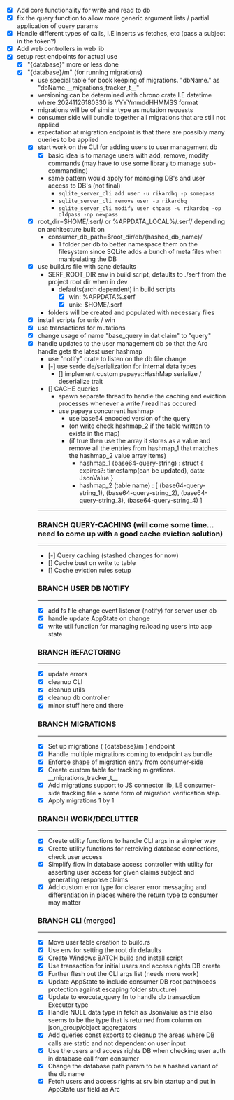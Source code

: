 - [x] Add core functionality for write and read to db
- [x] fix the query function to allow more generic argument lists / partial application of query params
- [x] Handle different types of calls, I.E inserts vs fetches, etc (pass a subject in the token?)
- [x] Add web controllers in web lib
- [x] setup rest endpoints for actual use
    - [x] "{database}" more or less done
    - [x] "{database}/m" (for running migrations)
        - use special table for book keeping of migrations. "dbName.<table>" as "dbName.\_\_migrations_tracker_t\_\_"
        - versioning can be determined with chrono crate I.E datetime where 20241126180330 is YYYYmmddHHMMSS format
        - migrations will be of similar type as mutation requests
        - consumer side will bundle together all migrations that are still not applied
        - expectation at migration endpoint is that there are possibly many queries to be applied
- [x] start work on the CLI for adding users to user management db
    - [x] basic idea is to manage users with add, remove, modify commands (may have to use some library to manage sub-commanding)
    - same pattern would apply for managing DB's and user access to DB's (not final)
        - ```sqlite_server_cli add user -u rikardbq -p somepass```
        - ```sqlite_server_cli remove user -u rikardbq```
        - ```sqlite_server_cli modify user chpass -u rikardbq -op oldpass -np newpass```
- [x] root_dir=$HOME/.serf/ or %APPDATA_LOCAL%/.serf/ depending on architecture built on
    - consumer_db_path=$root_dir/db/{hashed_db_name}/
        - 1 folder per db to better namespace them on the filesystem since SQLite adds a bunch of meta files when manipulating the DB
- [x] use build.rs file with sane defaults
    - SERF_ROOT_DIR env in build script, defaults to ./serf from the project root dir when in dev
        - defaults(arch dependent) in build scripts
            - [x] win: %APPDATA%\.serf
            - [x] unix: $HOME/.serf
    - folders will be created and populated with necessary files
- [x] install scripts for unix / win
- [x] use transactions for mutations
- [x] change usage of name "base_query in dat claim" to "query"
- [x] handle updates to the user management db so that the Arc handle gets the latest user hashmap
    - use "notify" crate to listen on the db file change
- [-] use serde de/serialization for internal data types
    - [] implement custom papaya::HashMap serialize / deserialize trait
- [] CACHE queries
    - spawn separate thread to handle the caching and eviction processes whenever a write / read has occured
    - use papaya concurrent hashmap
        - use base64 encoded version of the query
        - (on write check hashmap_2 if the table written to exists in the map)
        - (if true then use the array it stores as a value and remove all the entries from hashmap_1 that matches the hashmap_2 value array items)
            - hashmap_1
                (base64-query-string) : struct { 
                    expires?: timestamp(can be updated),
                    data: JsonValue 
                }
            - hashmap_2
                (table name) : [
                    (base64-query-string_1),
                    (base64-query-string_2),
                    (base64-query-string_3),
                    (base64-query-string_4)
                ]
        
---


### BRANCH QUERY-CACHING (will come some time... need to come up with a good cache eviction solution)
---
- [-] Query caching (stashed changes for now)
- [] Cache bust on write to table
- [] Cache eviction rules setup

### BRANCH USER DB NOTIFY
---
- [x] add fs file change event listener (notify) for server user db
- [x] handle update AppState on change
- [x] write util function for managing re/loading users into app state

### BRANCH REFACTORING
---
- [x] update errors
- [x] cleanup CLI
- [x] cleanup utils 
- [x] cleanup db controller
- [x] minor stuff here and there

### BRANCH MIGRATIONS
---
- [x] Set up migrations (  {database}/m  ) endpoint
- [x] Handle multiple migrations coming to endpoint as bundle
- [x] Enforce shape of migration entry from consumer-side
- [x] Create custom table for tracking migrations. \_\_migrations_tracker_t\_\_
- [x] Add migrations support to JS connector lib, I.E consumer-side tracking file + some form of migration verification step.
- [x] Apply migrations 1 by 1

### BRANCH WORK/DECLUTTER
---
- [x] Create utility functions to handle CLI args in a simpler way
- [x] Create utility functions for retreiving database connections, check user access
- [x] Simplify flow in database access controller with utility for asserting user access for given claims subject and generating response claims
- [x] Add custom error type for clearer error messaging and differentiation in places where the return type to consumer may matter

### BRANCH CLI (merged)
---
- [x] Move user table creation to build.rs
- [x] Use env for setting the root dir defaults
- [x] Create Windows BATCH build and install script
- [x] Use transaction for initial users and access rights DB create
- [x] Further flesh out the CLI args list (needs more work)
- [x] Update AppState to include consumer DB root path(needs protection against escaping folder structure)
- [x] Update to execute_query fn to handle db transaction Executor type
- [x] Handle NULL data type in fetch as JsonValue as this also seems to be the type that is returned from column on json_group/object aggregators
- [x] Add queries const exports to cleanup the areas where DB calls are static and not dependent on user input
- [x] Use the users and access rights DB when checking user auth in database call from consumer
- [x] Change the database path param to be a hashed variant of the db name
- [x] Fetch users and access rights at srv bin startup and put in AppState usr field as Arc
